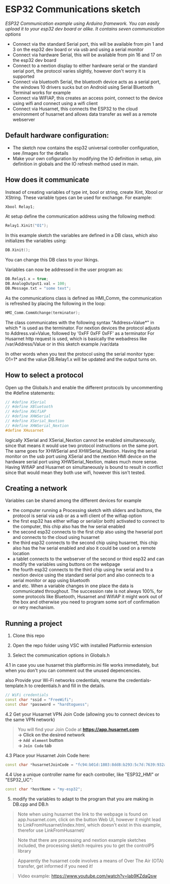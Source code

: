 # ESP32 Communications sketch
*ESP32 Communication example using Arduino framework. You can easily upload it to your esp32 dev board or alike. It contains seven communication options*

- Connect via the standard Serial port, this will be available from pin 1 and 3 on the esp32 dev board or via usb and using a serial monitor
- Connect via hardware Serial, this will be available from pin 16 and 17 on the esp32 dev board
- Connect to a nextion display to either hardware serial or the standard serial port, the protocol varies slightly, however don't worry it is supported
- Connect via bluetooth Serial, the bluetooth device acts as a serial port, the windows 10 drivers sucks but on Android using Serial Bluetooth Terminal works for example
- Connect via WIFIAP, this creates an access point, connect to the device using wifi and connect using a wifi client
- Connect via Husarnet, this connects the ESP32 to the cloud environment of husarnet and allows data transfer as well as a remote webserver

## Default hardware configuration:

- The sketch now contains the esp32 universal controller configuration, see /Images for the details
- Make your own cofiguration by modifying the IO definition in setup, pin definition in globals and the IO refresh method used in main.

## How does it communicate
Instead of creating variables of type int, bool or string, create Xint, Xbool or XString.
These variable types can be used for exchange. For example:
```cpp
Xbool Relay1;
```

At setup define the communication address using the following method:
```cpp
Relay1.Xinit("O1");
```

In this example sketch the variables are defined in a DB class, which also initializes the variables using: 
```cpp
DB.Xinit();
```
You can change this DB class to your likings.

Variables can now be addressed in the user program as:
```cpp 
DB.Relay1.x = true; 
DB.AnalogOutput1.val = 100;
DB.Message.txt = "some text";
```
As the communications class is defined as HMI_Comm, the communication is refreshed by placing the following in the loop:
```cpp 
HMI_Comm.CommXchange(terminator);
```
The class communicates with the following syntax "Address=Value*" in which * is used as the terminator.
For nextion devices the protocol adjusts to Address.val=Value, followed by '0xFF 0xFF 0xFF' as a terminator
For Husarnet http request is used, which is basically the webadress like /var/Address/Value or in this sketch example /var/data

In other words when you test the protocol using the serial monitor type: O1=1* and the value DB.Relay1.x will be updated and the output turns on.

## How to select a protocol
Open up the Globals.h and enable the different protocols by uncommenting the #define statements:
```cpp 
// #define XSerial
// #define XBluetooth
// #define XWifiAP
// #define XHWSerial
// #define XSerial_Nextion
// #define XHWSerial_Nextion
#define XHusarnet
```
logically XSerial and XSerial_Nextion cannot be enabled simultaneously, since that means it would use two protocol instructions on the same port.
The same goes for XHWSerial and XHWSerial_Nextion.
Having the serial monitor on the usb port using XSerial and the nextion HMI device on the hardware serial port using XHWSerial_Nextion, makes much more sense.
Having WifiAP and Husarnet on simultaneously is bound to result in conflict since that would mean they both use wifi, however this isn't tested.

## Creating a network
Variables can be shared among the different devices for example 
- the computer running a Processing sketch with sliders and buttons, the protocol is serial via usb or as a wifi client of the wifiap option
- the first esp32 has either wifiap or serial(or both) activated to connect to the computer, this chip also has the hw serial enabled
- the second esp32 connects to the first chip also using the hwserial port and connects to the cloud using husarnet
- the third esp32 connects to the second chip using husarnet, this chip also has the hw serial enabled and also it could be used on a remote location
- a tablet connects to the webserver of the second or third esp32 and can modify the variables using buttons on the webpage
- the fourth esp32 connects to the third chip using hw serial and to a nextion device using the standard serial port and also connects to a serial monitor or app using bluetooth
- and etc.
When a variable changes in one place the data is communicated throughout. 
The succession rate is not always 100%, for some protocols like Bluetooth, Husarnet and WifiAP it might work out of the box and otherwise you need to program some sort of confirmation or retry mechanism.

## Running a project

1. Clone this repo

2. Open the repo folder using VSC with installed Platformio extension

3. Select the communication options in Globals.h

4.1 in case you use husarnet this platformio.ini file works immediately, but when you don't you can comment out the unused depencencies.

also Provide your Wi-Fi networks credentials, rename the credentials-template.h to credentials.h and fill in the details.

```cpp
// WiFi credentials
const char *ssid = "FreeWifi";
const char *password = "hardtoguess";
```

4.2 Get your Husarnet VPN Join Code (allowing you to connect devices to the same VPN network)

> You will find your Join Code at **https://app.husarnet.com  
> -> Click on the desired network  
> -> `Add element` button  
> -> `Join Code` tab** 

4.3 Place your Husarnet Join Code here:

```cpp
const char *husarnetJoinCode = "fc94:b01d:1803:8dd8:b293:5c7d:7639:932a/xhfqwPxxxetyCExsSPRPn9"; // find at app.husarnet.com
```

4.4 Use a unique controller name for each controller, like "ESP32_HMI" or "ESP32_UC":
```cpp
const char *hostName = "my-esp32";
```

5. modify the variables to adapt to the program that you are making in DB.cpp and DB.h 

> Note when using husarnet the link to the webpage is found on app.husarnet.com, click on the button Web UI, however it might lead to LinkFromHusarnet/index.html, which doesn't exist in this example, therefor use LinkFromHusarnet/

> Note that there are processing and nextion example sketches included, the processing sketch requires you to get the controlP5 library

> Apparently the husarnet code involves a means of Over The Air (OTA) transfer, get informed if you need it!

> Video example: https://www.youtube.com/watch?v=lab9KZdaQsw